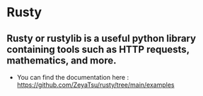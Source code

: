 # Rusty 
## Rusty or rustylib is a useful python library containing tools such as HTTP requests, mathematics, and more.

* You can find the documentation here : https://github.com/ZeyaTsu/rusty/tree/main/examples